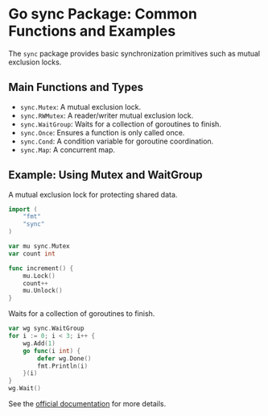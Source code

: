 # Go sync Package: Common Functions and Examples

The `sync` package provides basic synchronization primitives such as mutual exclusion locks.

## Main Functions and Types
- `sync.Mutex`: A mutual exclusion lock.
- `sync.RWMutex`: A reader/writer mutual exclusion lock.
- `sync.WaitGroup`: Waits for a collection of goroutines to finish.
- `sync.Once`: Ensures a function is only called once.
- `sync.Cond`: A condition variable for goroutine coordination.
- `sync.Map`: A concurrent map.

## Example: Using Mutex and WaitGroup
A mutual exclusion lock for protecting shared data.
```go
import (
    "fmt"
    "sync"
)

var mu sync.Mutex
var count int

func increment() {
    mu.Lock()
    count++
    mu.Unlock()
}
```

Waits for a collection of goroutines to finish.
```go
var wg sync.WaitGroup
for i := 0; i < 3; i++ {
    wg.Add(1)
    go func(i int) {
        defer wg.Done()
        fmt.Println(i)
    }(i)
}
wg.Wait()
```

See the [official documentation](https://pkg.go.dev/sync) for more details.
